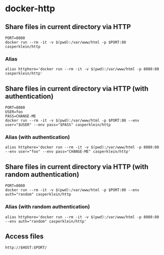 # docker-http

## Share files in current directory via HTTP

    PORT=8080
    docker run --rm -it -v $(pwd):/var/www/html -p $PORT:80 casperklein/http

### Alias

    alias httphere='docker run --rm -it -v $(pwd):/var/www/html -p 8080:80 casperklein/http'

## Share files in current directory via HTTP (with authentication)

    PORT=8080
    USER=foo
    PASS=CHANGE-ME
    docker run --rm -it -v $(pwd):/var/www/html -p $PORT:80 --env user="$USER" --env pass="$PASS" casperklein/http

### Alias (with authentication)
    
    alias httphere='docker run --rm -it -v $(pwd):/var/www/html -p 8080:80 --env user="foo" --env pass="CHANGE-ME" casperklein/http'

## Share files in current directory via HTTP (with random authentication)

    PORT=8080
    docker run --rm -it -v $(pwd):/var/www/html -p $PORT:80 --env auth="random" casperklein/http

### Alias (with random authentication)

    alias httphere='docker run --rm -it -v $(pwd):/var/www/html -p 8080:80 --env auth="random" casperklein/http'

## Access files

    http://$HOST:$PORT/
